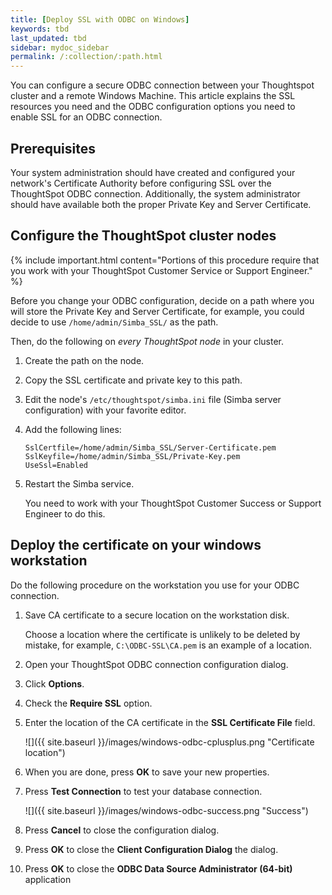 ```yaml
---
title: [Deploy SSL with ODBC on Windows]
keywords: tbd
last_updated: tbd
sidebar: mydoc_sidebar
permalink: /:collection/:path.html
---
```


You can configure a secure ODBC connection between your Thoughtspot cluster and
a remote Windows Machine.  This article explains the SSL resources you need and
the ODBC configuration options you need to enable SSL for an ODBC connection.

## Prerequisites

Your system administration should have created and configured your network's
Certificate Authority before configuring SSL over the ThoughtSpot ODBC
connection. Additionally, the system administrator should have available both
the proper Private Key and Server Certificate.

## Configure the ThoughtSpot cluster nodes

{% include important.html content="Portions of this procedure require that you work
with your ThoughtSpot Customer Service or Support Engineer." %}

Before you change your ODBC configuration, decide on a path where you will store
the Private Key and Server Certificate, for example, you could decide to use
`/home/admin/Simba_SSL/` as the path.

Then, do the following on *every ThoughtSpot node* in your cluster.

1. Create the path on the node.
2. Copy the SSL certificate and private key to this path.
3. Edit the node's `/etc/thoughtspot/simba.ini` file (Simba server configuration) with your favorite editor.
4. Add the following lines:

    ```
    SslCertfile=/home/admin/Simba_SSL/Server-Certificate.pem
    SslKeyfile=/home/admin/Simba_SSL/Private-Key.pem
    UseSsl=Enabled
    ```
5. Restart the Simba service.

   You need to work with your ThoughtSpot Customer Success or Support Engineer to do this.

## Deploy the certificate on your windows workstation

Do the following procedure on the workstation you use for your ODBC connection.

1. Save CA certificate to a secure location on the workstation disk.

   Choose a location where the certificate is unlikely to be deleted by mistake,
   for example, `C:\ODBC-SSL\CA.pem` is an example of a location.

2. Open your ThoughtSpot ODBC connection configuration dialog.
3. Click **Options**.
4. Check the **Require SSL** option.
5. Enter the location of the CA certificate in the **SSL Certificate File** field.

    ![]({{ site.baseurl }}/images/windows-odbc-cplusplus.png "Certificate location")

6. When you are done, press **OK** to save your new properties.
7. Press **Test Connection** to test your database connection.

    ![]({{ site.baseurl }}/images/windows-odbc-success.png "Success")

8. Press **Cancel** to close the configuration dialog.
9. Press **OK** to close the **Client Configuration Dialog** the dialog.
10. Press **OK** to close the **ODBC Data Source Administrator (64-bit)** application
